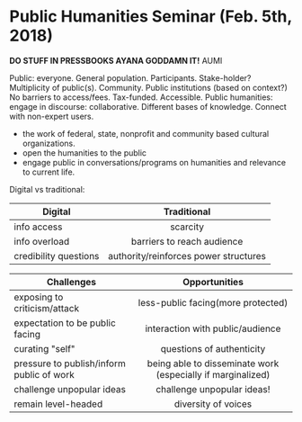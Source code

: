 # Public Humanities Seminar (Feb. 5th, 2018)

**DO STUFF IN PRESSBOOKS AYANA GODDAMN IT!** AUMI

Public: everyone. General population. Participants. Stake-holder? Multiplicity of public(s). Community. Public institutions (based on context?) No barriers to access/fees. Tax-funded. Accessible. 
Public humanities: engage in discourse: collaborative. Different bases of knowledge. Connect with non-expert users. 
- the work of federal, state, nonprofit and community based cultural organizations. 
- open the humanities to the public
- engage public in conversations/programs on humanities and relevance to current life. 

Digital vs traditional: 

| Digital       | Traditional      |
| ------------- |:-------------:| 
| info access   | scarcity | 
| info overload    | barriers to reach audience| 
| credibility questions | authority/reinforces power structures| 


| Challenges | Opportunities |
| -------- |:---------:|
| exposing to criticism/attack | less-public facing(more protected) |
| expectation to be public facing | interaction with public/audience |
| curating "self" | questions of authenticity |
| pressure to publish/inform public of work | being able to disseminate work (especially if marginalized) |
| challenge unpopular ideas | challenge unpopular ideas! |
| remain level-headed | diversity of voices |




